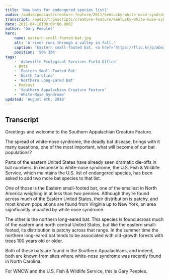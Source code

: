 ```yaml
---
title: 'New bats for endangered species list?'
audio: /audio/podcast/creature-feature/2011/kentucky-white-nose-syndrome.mp3
transcript: /audio/transcripts/creature-feature/kentucky-white-nose-syndrome.pdf
date: 2011-04-18T00:00:00.000Z
author: 'Gary Peeples'
hero:
    name: eastern-small-footed-bat.jpg
    alt: 'A river runs through a valley in fall.'
    caption: 'Eastern small-footed bat. <a href="https://flic.kr/p/abeauh">Photo</a> by Gary Peeples, USFWS.'
    position: '50% 30%'
tags:
    - 'Asheville Ecological Services Field Office'
    - Bats
    - 'Eastern Small-Footed Bat'
    - 'North Carolina'
    - 'Northern Long-Eared Bat'
    - Podcast
    - 'Southern Appalachian Creature Feature'
    - 'White-Nose Syndrome'
updated: 'August 8th, 2018'
---
```


## Transcript

Greetings and welcome to the Southern Appalachian Creature Feature.

The spread of white-nose syndrome, the deadly bat disease, brings with it many questions, one of the most important, what will become of our bat populations?

Parts of the eastern United States have already seen dramatic die-offs in bat numbers. In response to white-nose syndrome, the U.S. Fish & Wildlife Service, which maintains the U.S. list of endangered species, has been asked to add two more bat species to that list.

One of those is the Eastern small-footed bat, one of the smallest in North America weighing in at less than two pennies. Although they’re found across much of the Eastern United States, their distribution is patchy, and most known populations are found from Virginia up to New York, an area significantly impacted by white nose syndrome.

The other is the northern long-eared bat. This species is found across much of the eastern and north central United States, but like the eastern small-footed, its distribution is patchy across that range. In the summer time the northern long-eared bat tends to be associated with old-growth forests with trees 100 years old or older.

Both of these bats are found in the Southern Appalachians, and indeed, both are known from sites where white-nose syndrome was recently found in North Carolina.

For WNCW and the U.S. Fish & Wildlife Service, this is Gary Peeples.